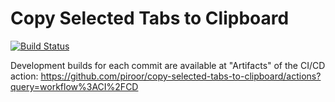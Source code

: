 # Copy Selected Tabs to Clipboard

[![Build Status](https://travis-ci.org/piroor/copy-selected-tabs-to-clipboard.svg?branch=trunk)](https://travis-ci.org/piroor/copy-selected-tabs-to-clipboard)

Development builds for each commit are available at "Artifacts" of the CI/CD action:
https://github.com/piroor/copy-selected-tabs-to-clipboard/actions?query=workflow%3ACI%2FCD
